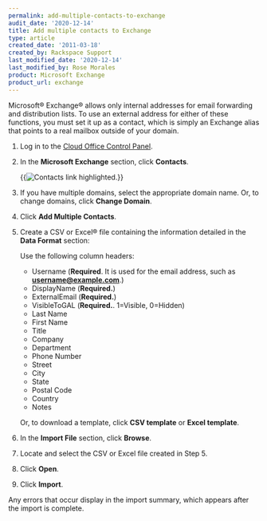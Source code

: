 ```yaml
---
permalink: add-multiple-contacts-to-exchange
audit_date: '2020-12-14'
title: Add multiple contacts to Exchange
type: article
created_date: '2011-03-18'
created_by: Rackspace Support
last_modified_date: '2020-12-14'
last_modified_by: Rose Morales
product: Microsoft Exchange
product_url: exchange
---
```


Microsoft&reg; Exchange&reg; allows only internal addresses for email forwarding and distribution
lists. To use an external address for either of these functions, you must set it
up as a contact, which is simply an Exchange alias that points to a real mailbox
outside of your domain.

1. Log in to the [Cloud Office Control Panel](https://cp.rackspace.com/).

2. In the **Microsoft Exchange** section, click **Contacts**.

   {{<image alt="Contacts link highlighted." src="cp-contacts.jpg" title="Contacts link highlighted.">}}

3. If you have multiple domains, select the appropriate domain name. Or, to
   change domains, click **Change Domain**.

4. Click **Add Multiple Contacts**.

5. Create a CSV or Excel&reg; file containing the information detailed in the **Data
   Format** section:

   Use the following column headers:

   - Username (**Required**. It is used for the email address, such as
     **username@example.com**.)
   - DisplayName (**Required.**)
   - ExternalEmail (**Required.**)
   - VisibleToGAL (**Required.**. 1=Visible, 0=Hidden)
   - Last Name
   - First Name
   - Title
   - Company
   - Department
   - Phone Number
   - Street
   - City
   - State
   - Postal Code
   - Country
   - Notes

   Or, to download a template, click **CSV template** or **Excel template**.

6. In the **Import File** section, click **Browse**.

7. Locate and select the CSV or Excel file created in Step 5.

8. Click **Open**.

9. Click **Import**.

Any errors that occur display in the import summary, which appears after the import is complete.
